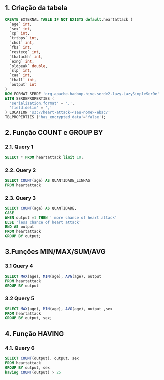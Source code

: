## **1. Criação da tabela** 


```sql
CREATE EXTERNAL TABLE IF NOT EXISTS default.heartattack (
  `age` int,
  `sex` int,
  `cp` int,
  `trtbps` int,
  `chol` int,
  `fbs` int,
  `restecg` int,
  `thalachh` int,
  `exng` int,
  `oldpeak` double,
  `slp` int,
  `caa` int,
  `thall` int,
  `output` int 
)
ROW FORMAT SERDE 'org.apache.hadoop.hive.serde2.lazy.LazySimpleSerDe'
WITH SERDEPROPERTIES (
  'serialization.format' = ',',
  'field.delim' = ','
) LOCATION 's3://heart-attack-<seu-nome>-ebac/'
TBLPROPERTIES ('has_encrypted_data'='false');
```

## **2. Função COUNT e GROUP BY** 

### **2.1. Query 1** 

```sql
SELECT * FROM heartattack limit 10;
```

### **2.2. Query 2** 

```sql
SELECT COUNT(age) AS QUANTIDADE_LINHAS
FROM heartattack
```

### **2.3. Query 3** 


```sql
SELECT COUNT(age) AS QUANTIDADE, 
CASE
WHEN output =1 THEN ' more chance of heart attack'
ELSE 'less chance of heart attack'
END AS output
FROM heartattack
GROUP BY output;
```

## **3.Funções MIN/MAX/SUM/AVG**

### 3.1 Query 4


```sql
SELECT MAX(age), MIN(age), AVG(age), output  
FROM heartattack
GROUP BY output
```

### 3.2 Query 5


```sql
SELECT MAX(age), MIN(age), AVG(age), output ,sex
FROM heartattack
GROUP BY output, sex;
```
## 4. Função HAVING

### 4.1. Query 6

```sql
SELECT COUNT(output), output, sex 
FROM heartattack
GROUP BY output, sex
having COUNT(output) > 25
```
